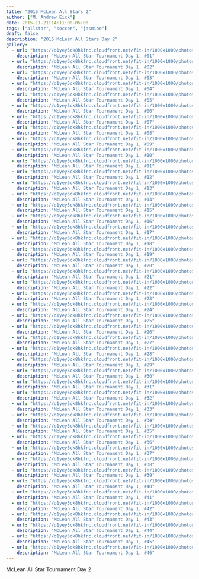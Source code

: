 ```yaml
---
title: "2015 McLean All Stars 2"
author: ["M. Andrew Eick"]
date: 2015-11-21T14:11:00-05:00
tags: ["allstar", "soccer", "jasmine"]
draft: false
description: "2015 McLean All Stars Day 2"
gallery:
  - url: "https://d1yey5ck8hkfrc.cloudfront.net/fit-in/1000x1000/photos/20151121-0031.jpg"
    description: "McLean All Star Tournament Day 1, #01"
  - url: "https://d1yey5ck8hkfrc.cloudfront.net/fit-in/1000x1000/photos/20151121-0104.jpg"
    description: "McLean All Star Tournament Day 1, #02"
  - url: "https://d1yey5ck8hkfrc.cloudfront.net/fit-in/1000x1000/photos/20151121-0163.jpg"
    description: "McLean All Star Tournament Day 1, #03"
  - url: "https://d1yey5ck8hkfrc.cloudfront.net/fit-in/1000x1000/photos/20151121-0266.jpg"
    description: "McLean All Star Tournament Day 1, #04"
  - url: "https://d1yey5ck8hkfrc.cloudfront.net/fit-in/1000x1000/photos/20151121-0275.jpg"
    description: "McLean All Star Tournament Day 1, #05"
  - url: "https://d1yey5ck8hkfrc.cloudfront.net/fit-in/1000x1000/photos/20151121-0331.jpg"
    description: "McLean All Star Tournament Day 1, #06"
  - url: "https://d1yey5ck8hkfrc.cloudfront.net/fit-in/1000x1000/photos/20151121-0459.jpg"
    description: "McLean All Star Tournament Day 1, #07"
  - url: "https://d1yey5ck8hkfrc.cloudfront.net/fit-in/1000x1000/photos/20151121-0532.jpg"
    description: "McLean All Star Tournament Day 1, #08"
  - url: "https://d1yey5ck8hkfrc.cloudfront.net/fit-in/1000x1000/photos/20151121-0549.jpg"
    description: "McLean All Star Tournament Day 1, #09"
  - url: "https://d1yey5ck8hkfrc.cloudfront.net/fit-in/1000x1000/photos/20151121-0661.jpg"
    description: "McLean All Star Tournament Day 1, #10"
  - url: "https://d1yey5ck8hkfrc.cloudfront.net/fit-in/1000x1000/photos/20151121-0760.jpg"
    description: "McLean All Star Tournament Day 1, #11"
  - url: "https://d1yey5ck8hkfrc.cloudfront.net/fit-in/1000x1000/photos/20151121-0824.jpg"
    description: "McLean All Star Tournament Day 1, #12"
  - url: "https://d1yey5ck8hkfrc.cloudfront.net/fit-in/1000x1000/photos/20151121-0851.jpg"
    description: "McLean All Star Tournament Day 1, #13"
  - url: "https://d1yey5ck8hkfrc.cloudfront.net/fit-in/1000x1000/photos/20151121-0872.jpg"
    description: "McLean All Star Tournament Day 1, #14"
  - url: "https://d1yey5ck8hkfrc.cloudfront.net/fit-in/1000x1000/photos/20151121-0881.jpg"
    description: "McLean All Star Tournament Day 1, #15"
  - url: "https://d1yey5ck8hkfrc.cloudfront.net/fit-in/1000x1000/photos/20151121-0885.jpg"
    description: "McLean All Star Tournament Day 1, #16"
  - url: "https://d1yey5ck8hkfrc.cloudfront.net/fit-in/1000x1000/photos/20151121-0904.jpg"
    description: "McLean All Star Tournament Day 1, #17"
  - url: "https://d1yey5ck8hkfrc.cloudfront.net/fit-in/1000x1000/photos/20151121-0946.jpg"
    description: "McLean All Star Tournament Day 1, #18"
  - url: "https://d1yey5ck8hkfrc.cloudfront.net/fit-in/1000x1000/photos/20151121-0996.jpg"
    description: "McLean All Star Tournament Day 1, #19"
  - url: "https://d1yey5ck8hkfrc.cloudfront.net/fit-in/1000x1000/photos/20151121-1291.jpg"
    description: "McLean All Star Tournament Day 1, #20"
  - url: "https://d1yey5ck8hkfrc.cloudfront.net/fit-in/1000x1000/photos/20151121-1292.jpg"
    description: "McLean All Star Tournament Day 1, #21"
  - url: "https://d1yey5ck8hkfrc.cloudfront.net/fit-in/1000x1000/photos/20151121-1294.jpg"
    description: "McLean All Star Tournament Day 1, #22"
  - url: "https://d1yey5ck8hkfrc.cloudfront.net/fit-in/1000x1000/photos/20151121-1421.jpg"
    description: "McLean All Star Tournament Day 1, #23"
  - url: "https://d1yey5ck8hkfrc.cloudfront.net/fit-in/1000x1000/photos/20151121-1455.jpg"
    description: "McLean All Star Tournament Day 1, #24"
  - url: "https://d1yey5ck8hkfrc.cloudfront.net/fit-in/1000x1000/photos/20151121-1458.jpg"
    description: "McLean All Star Tournament Day 1, #25"
  - url: "https://d1yey5ck8hkfrc.cloudfront.net/fit-in/1000x1000/photos/20151121-1488.jpg"
    description: "McLean All Star Tournament Day 1, #26"
  - url: "https://d1yey5ck8hkfrc.cloudfront.net/fit-in/1000x1000/photos/20151121-1555.jpg"
    description: "McLean All Star Tournament Day 1, #27"
  - url: "https://d1yey5ck8hkfrc.cloudfront.net/fit-in/1000x1000/photos/20151122-0029.jpg"
    description: "McLean All Star Tournament Day 1, #28"
  - url: "https://d1yey5ck8hkfrc.cloudfront.net/fit-in/1000x1000/photos/20151122-0094.jpg"
    description: "McLean All Star Tournament Day 1, #29"
  - url: "https://d1yey5ck8hkfrc.cloudfront.net/fit-in/1000x1000/photos/20151122-0100.jpg"
    description: "McLean All Star Tournament Day 1, #30"
  - url: "https://d1yey5ck8hkfrc.cloudfront.net/fit-in/1000x1000/photos/20151122-0134.jpg"
    description: "McLean All Star Tournament Day 1, #31"
  - url: "https://d1yey5ck8hkfrc.cloudfront.net/fit-in/1000x1000/photos/20151122-0154.jpg"
    description: "McLean All Star Tournament Day 1, #32"
  - url: "https://d1yey5ck8hkfrc.cloudfront.net/fit-in/1000x1000/photos/20151122-0164.jpg"
    description: "McLean All Star Tournament Day 1, #33"
  - url: "https://d1yey5ck8hkfrc.cloudfront.net/fit-in/1000x1000/photos/20151122-0230.jpg"
    description: "McLean All Star Tournament Day 1, #34"
  - url: "https://d1yey5ck8hkfrc.cloudfront.net/fit-in/1000x1000/photos/20151122-0255.jpg"
    description: "McLean All Star Tournament Day 1, #35"
  - url: "https://d1yey5ck8hkfrc.cloudfront.net/fit-in/1000x1000/photos/20151122-0270.jpg"
    description: "McLean All Star Tournament Day 1, #36"
  - url: "https://d1yey5ck8hkfrc.cloudfront.net/fit-in/1000x1000/photos/20151122-0380.jpg"
    description: "McLean All Star Tournament Day 1, #37"
  - url: "https://d1yey5ck8hkfrc.cloudfront.net/fit-in/1000x1000/photos/20151122-0410.jpg"
    description: "McLean All Star Tournament Day 1, #38"
  - url: "https://d1yey5ck8hkfrc.cloudfront.net/fit-in/1000x1000/photos/20151122-0436.jpg"
    description: "McLean All Star Tournament Day 1, #39"
  - url: "https://d1yey5ck8hkfrc.cloudfront.net/fit-in/1000x1000/photos/20151122-0509.jpg"
    description: "McLean All Star Tournament Day 1, #40"
  - url: "https://d1yey5ck8hkfrc.cloudfront.net/fit-in/1000x1000/photos/20151122-0530.jpg"
    description: "McLean All Star Tournament Day 1, #41"
  - url: "https://d1yey5ck8hkfrc.cloudfront.net/fit-in/1000x1000/photos/20151122-0552.jpg"
    description: "McLean All Star Tournament Day 1, #42"
  - url: "https://d1yey5ck8hkfrc.cloudfront.net/fit-in/1000x1000/photos/20151122-0655.jpg"
    description: "McLean All Star Tournament Day 1, #43"
  - url: "https://d1yey5ck8hkfrc.cloudfront.net/fit-in/1000x1000/photos/20151122-0793.jpg"
    description: "McLean All Star Tournament Day 1, #44"
  - url: "https://d1yey5ck8hkfrc.cloudfront.net/fit-in/1000x1000/photos/20151122-0902.jpg"
    description: "McLean All Star Tournament Day 1, #45"
  - url: "https://d1yey5ck8hkfrc.cloudfront.net/fit-in/1000x1000/photos/20151122-0993.jpg"
    description: "McLean All Star Tournament Day 1, #46"
---
```


<span class="underline">McLean All Star Tournament Day 2</span>